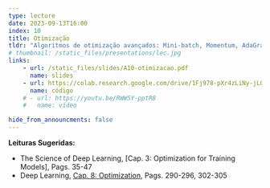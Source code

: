 ```yaml
---
type: lecture
date: 2023-09-13T16:00
index: 10
title: Otimização
tldr: "Algoritmos de otimização avançados: Mini-batch, Momentum, AdaGrad, RMSProp, Adam."
# thumbnail: /static_files/presentations/lec.jpg
links: 
    - url: /static_files/slides/A10-otimizacao.pdf
      name: slides
    - url: https://colab.research.google.com/drive/1Fj978-pXr4zLiNy-jLQ-CB4RdfxY7TUW?usp=sharing
      name: código      
    # - url: https://youtu.be/RWW5Y-pptR8
    #   name: vídeo

hide_from_announcments: false
---
```

**Leituras Sugeridas:**
- The Science of Deep Learning, [Cap. 3: Optimization for Training Models], Pags. 35-47
- Deep Learning, [Cap. 8: Optimization](https://www.deeplearningbook.org/contents/optimization.html), Pags. 290-296, 302-305